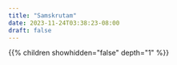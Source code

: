 ```yaml
---
title: "Samskrutam"
date: 2023-11-24T03:38:23-08:00
draft: false
---
```




{{% children showhidden="false" depth="1" %}}
